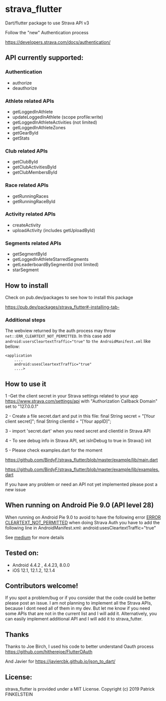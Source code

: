 # strava_flutter

Dart/flutter package to use Strava API v3

Follow the "new" Authentication process

https://developers.strava.com/docs/authentication/



## API currently supported:

### Authentication
- authorize
- deauthorize

### Athlete related APIs
- getLoggedInAthlete
- updateLoggedInAthlete (scope profile:write)
- getLoggedInAthleteActivities (not limited)
- getLoggedInAthleteZones
- getGearById
- getStats 
### Club related APIs
- getClubById
- getClubActivitiesById 
- getClubMembersById 
### Race related APIs
- getRunningRaces
- getRunningRaceById
### Activity related APIs
- createActivity
- uploadActivity (includes getUploadById)
### Segments related APIs
- getSegmentById
- getLoggedInAthleteStarredSegments
- getLeaderboardBySegmentId (not limited)
- starSegment


## How to install
Check on pub.dev/packages to see how to install this package

https://pub.dev/packages/strava_flutter#-installing-tab-

### Additional steps

The webview returned by the auth process may throw `net::ERR_CLEARTEXT_NOT_PERMITTED`. In this case add `android:usersCleartextTraffic="true"` to `the AndroidManifest.xml` like bellow:

```
<application
    ....
    android:usesCleartextTraffic="true"
    ....>
 ```


## How to use it

1 -Get the client secret in your Strava settings related to your app https://www.strava.com/settings/api with "Authorization Callback Domain" set to "127.0.0.1"

2  - Create a file secret.dart and put in this file:
final String secret = "[Your client secret]";
final String clientId = "[Your appID]";

3 - import 'secret.dart' when you need secret and clientId in Strava API

4 - To see debug info in Strava API, set isInDebug to true in Strava() init

5 - Please check examples.dart for the moment

https://github.com/BirdyF/strava_flutter/blob/master/example/lib/main.dart

https://github.com/BirdyF/strava_flutter/blob/master/example/lib/examples.dart


If you have any problem or need an API not yet implemented please post a new issue

## When running on Android Pie 9.0 (API level 28)
When running on Android Pie 9.0 to avoid to have the following error 
[ERROR CLEARTEXT_NOT_PERMITTED](https://github.com/BirdyF/strava_flutter/issues/8) when doing Strava Auth you have to add the following line in AndroidManifest.xml:
android:usesCleartextTraffic="true"

See [medium](https://medium.com/@imstudio/android-8-cleartext-http-traffic-not-permitted-73c1c9e3b803) for more details


## Tested on:
- Android 4.4.2 , 4.4.23, 8.0.0
- iOS 12.1, 12.1.2, 12.1.4


## Contributors welcome!
If you spot a problem/bug or if you consider that the code could be better please post an issue.
I am not planning to implement all the Strava APIs, because I dont need all of them in my dev.
But let me know if you need some APIs that are not in the current list and I will add it.
Alternatively, you can easily implement additional API and I will add it to strava_futter.


## Thanks 

Thanks to Joe Birch, I used his code to better understand Oauth process
https://github.com/hitherejoe/FlutterOAuth

And Javier for https://javiercbk.github.io/json_to_dart/


## License:
strava_flutter is provided under a MIT License. Copyright (c) 2019 Patrick FINKELSTEIN
